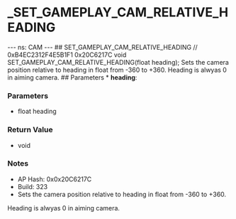 # _SET_GAMEPLAY_CAM_RELATIVE_HEADING

--- ns: CAM --- ## SET_GAMEPLAY_CAM_RELATIVE_HEADING  // 0xB4EC2312F4E5B1F1 0x20C6217C void SET_GAMEPLAY_CAM_RELATIVE_HEADING(float heading);  Sets the camera position relative to heading in float from -360 to +360. Heading is alwyas 0 in aiming camera.  ## Parameters * **heading**:

### Parameters
* float heading

### Return Value
* void

### Notes
* AP Hash: 0x0x20C6217C
* Build: 323
* Sets the camera position relative to heading in float from -360 to +360.

Heading is alwyas 0 in aiming camera.

